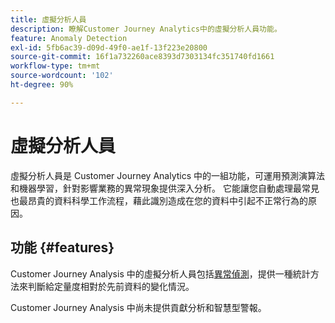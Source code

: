 ```yaml
---
title: 虛擬分析人員
description: 瞭解Customer Journey Analytics中的虛擬分析人員功能。
feature: Anomaly Detection
exl-id: 5fb6ac39-d09d-49f0-ae1f-13f223e20800
source-git-commit: 16f1a732260ace8393d7303134fc351740fd1661
workflow-type: tm+mt
source-wordcount: '102'
ht-degree: 90%

---
```


# 虛擬分析人員

虛擬分析人員是 Customer Journey Analytics 中的一組功能，可運用預測演算法和機器學習，針對影響業務的異常現象提供深入分析。 它能讓您自動處理最常見也最昂貴的資料科學工作流程，藉此識別造成在您的資料中引起不正常行為的原因。

## 功能 {#features}

Customer Journey Analysis 中的虛擬分析人員包括[異常偵測](c-anomaly-detection/anomaly-detection.md)，提供一種統計方法來判斷給定量度相對於先前資料的變化情況。

Customer Journey Analysis 中尚未提供貢獻分析和智慧型警報。
